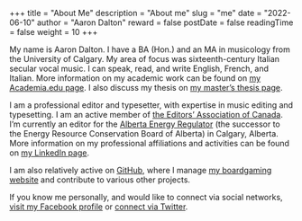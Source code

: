 +++
title = "About Me"
description = "About me"
slug = "me"
date = "2022-06-10"
author = "Aaron Dalton"
reward = false
postDate = false
readingTime = false
weight = 10
+++

My name is Aaron Dalton. I have a BA (Hon.) and an MA in musicology from the University of Calgary. My area of focus was sixteenth-century Italian secular vocal music. I can speak, read, and write English, French, and Italian. More information on my academic work can be found on [my Academia.edu page](http://ucalgary.academia.edu/AaronDalton). I also discuss my thesis on [my master’s thesis page](../masters-thesis).

I am a professional editor and typesetter, with expertise in music editing and typesetting. I am an active member of [the Editors’ Association of Canada](http://editors.ca/). I’m currently an editor for the [Alberta Energy Regulator](http://www.aer.ca/) (the successor to the Energy Resource Conservation Board of Alberta) in Calgary, Alberta. More information on my professional affiliations and activities can be found on [my LinkedIn page](http://ca.linkedin.com/in/acdalton).

I am also relatively active on [GitHub](https://github.com/Perlkonig), where I manage [my boardgaming website](https://www.abstractplay.com/) and contribute to various other projects.

If you know me personally, and would like to connect via social networks, [visit my Facebook profile](http://www.facebook.com/aaron.dalton.ca) or [connect via Twitter](http://twitter.com/#!/perlkonig).
